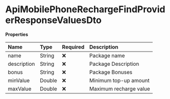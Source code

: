 # ApiMobilePhoneRechargeFindProviderResponseValuesDto

**Properties**

| Name        | Type   | Required | Description            |
| :---------- | :----- | :------- | :--------------------- |
| name        | String | ❌       | Package name           |
| description | String | ❌       | Package Description    |
| bonus       | String | ❌       | Package Bonuses        |
| minValue    | Double | ❌       | Minimum top-up amount  |
| maxValue    | Double | ❌       | Maximum recharge value |

<!-- This file was generated by liblab | https://liblab.com/ -->
